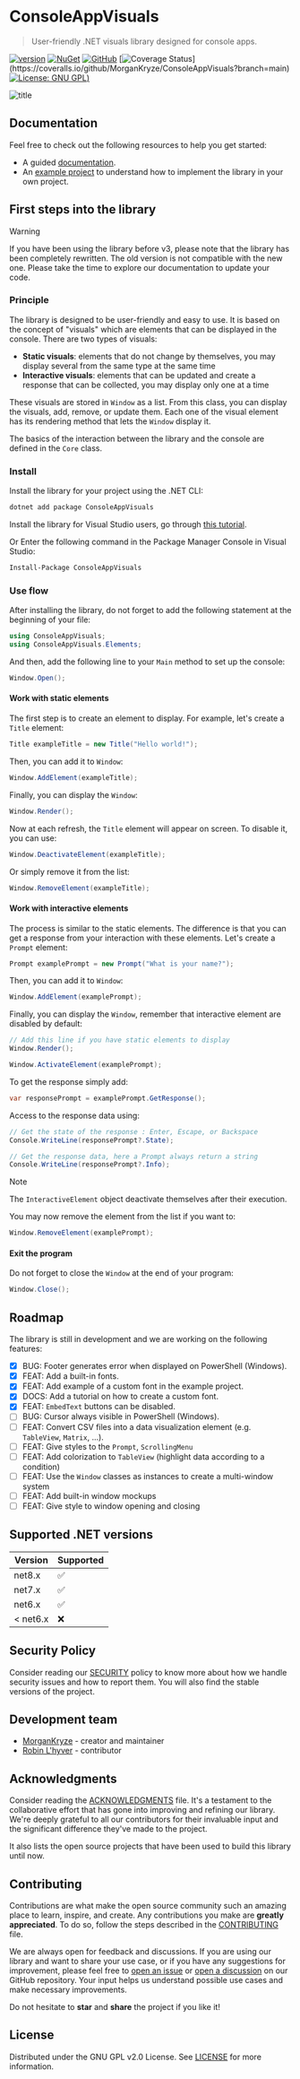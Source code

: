 # ConsoleAppVisuals

> User-friendly .NET visuals library designed for console apps.

[![version](https://img.shields.io/nuget/v/ConsoleAppVisuals.svg?label=version)](https://www.nuget.org/packages/ConsoleAppVisuals/) [![NuGet](https://img.shields.io/nuget/dt/ConsoleAppVisuals.svg)](https://www.nuget.org/packages/ConsoleAppVisuals/) [![GitHub](https://img.shields.io/github/stars/MorganKryze/consoleappvisuals.svg?style=flat&logo=github&colorB=yellow&label=stars)](https://github.com/MorganKryze/ConsoleAppVisuals) [![Coverage Status](https://coveralls.io/repos/github/MorganKryze/ConsoleAppVisuals/badge.svg?)](https://coveralls.io/github/MorganKryze/ConsoleAppVisuals?branch=main) [![License: GNU GPL](https://img.shields.io/badge/License-GPL_v2.0-orange.svg))](https://github.com/MorganKryze/ConsoleAppVisuals/blob/main/LICENSE.md)

![title](docs/assets/vid/gif/presentation.gif)

## Documentation

Feel free to check out the following resources to help you get started:

- A guided [documentation](https://morgankryze.github.io/ConsoleAppVisuals/).
- An [example project](https://github.com/MorganKryze/ConsoleAppVisuals/blob/main/example/) to understand how to implement the library in your own project.

## First steps into the library

> [!WARNING]
> If you have been using the library before v3, please note that the library has been completely rewritten. The old version is not compatible with the new one. Please take the time to explore our documentation to update your code.

### Principle

The library is designed to be user-friendly and easy to use. It is based on the concept of "visuals" which are elements that can be displayed in the console. There are two types of visuals:

- **Static visuals**: elements that do not change by themselves, you may display several from the same type at the same time
- **Interactive visuals**: elements that can be updated and create a response that can be collected, you may display only one at a time

These visuals are stored in `Window` as a list. From this class, you can display the visuals, add, remove, or update them. Each one of the visual element has its rendering method that lets the `Window` display it.

The basics of the interaction between the library and the console are defined in the `Core` class.

### Install

Install the library for your project using the .NET CLI:

```bash
dotnet add package ConsoleAppVisuals
```

Install the library for Visual Studio users, go through [this tutorial](https://www.youtube.com/watch?v=IprbRazS3b8).

Or Enter the following command in the Package Manager Console in Visual Studio:

```bash
Install-Package ConsoleAppVisuals
```

### Use flow

After installing the library, do not forget to add the following statement at the beginning of your file:

```csharp
using ConsoleAppVisuals;
using ConsoleAppVisuals.Elements;
```

And then, add the following line to your `Main` method to set up the console:

```csharp
Window.Open();
```

#### Work with static elements

The first step is to create an element to display. For example, let's create a `Title` element:

```csharp
Title exampleTitle = new Title("Hello world!");
```

Then, you can add it to `Window`:

```csharp
Window.AddElement(exampleTitle);
```

Finally, you can display the `Window`:

```csharp
Window.Render();
```

Now at each refresh, the `Title` element will appear on screen. To disable it, you can use:

```csharp
Window.DeactivateElement(exampleTitle);
```

Or simply remove it from the list:

```csharp
Window.RemoveElement(exampleTitle);
```

#### Work with interactive elements

The process is similar to the static elements. The difference is that you can get a response from your interaction with these elements. Let's create a `Prompt` element:

```csharp
Prompt examplePrompt = new Prompt("What is your name?");
```

Then, you can add it to `Window`:

```csharp
Window.AddElement(examplePrompt);
```

Finally, you can display the `Window`, remember that interactive element are disabled by default:

```csharp
// Add this line if you have static elements to display
Window.Render();

Window.ActivateElement(examplePrompt);
```

To get the response simply add:

```csharp
var responsePrompt = examplePrompt.GetResponse();
```

Access to the response data using:

```csharp
// Get the state of the response : Enter, Escape, or Backspace
Console.WriteLine(responsePrompt?.State);

// Get the response data, here a Prompt always return a string
Console.WriteLine(responsePrompt?.Info);
```

> [!NOTE]
> The `InteractiveElement` object deactivate themselves after their execution.

You may now remove the element from the list if you want to:

```csharp
Window.RemoveElement(examplePrompt);
```

#### Exit the program

Do not forget to close the `Window` at the end of your program:

```csharp
Window.Close();
```

## Roadmap

The library is still in development and we are working on the following features:

- [x] BUG: Footer generates error when displayed on PowerShell (Windows).
- [x] FEAT: Add a built-in fonts.
- [x] FEAT: Add example of a custom font in the example project.
- [x] DOCS: Add a tutorial on how to create a custom font.
- [x] FEAT: `EmbedText` buttons can be disabled.
- [ ] BUG: Cursor always visible in PowerShell (Windows).
- [ ] FEAT: Convert CSV files into a data visualization element (e.g. `TableView`, `Matrix`, ...).
- [ ] FEAT: Give styles to the `Prompt`, `ScrollingMenu`
- [ ] FEAT: Add colorization to `TableView` (highlight data according to a condition)
- [ ] FEAT: Use the `Window` classes as instances to create a multi-window system
- [ ] FEAT: Add built-in window mockups
- [ ] FEAT: Give style to window opening and closing

## Supported .NET versions

| Version  | Supported          |
| -------- | ------------------ |
| net8.x   | :white_check_mark: |
| net7.x   | :white_check_mark: |
| net6.x   | :white_check_mark: |
| < net6.x | :x:                |

## Security Policy

Consider reading our [SECURITY](.github/SECURITY) policy to know more about how we handle security issues and how to report them. You will also find the stable versions of the project.

## Development team

- [MorganKryze](https://github.com/MorganKryze) - creator and maintainer
- [Robin L'hyver](https://github.com/robinmoon2) - contributor

## Acknowledgments

Consider reading the [ACKNOWLEDGMENTS](.github/ACKNOWLEDGMENTS.md) file. It's a testament to the collaborative effort that has gone into improving and refining our library. We're deeply grateful to all our contributors for their invaluable input and the significant difference they've made to the project.

It also lists the open source projects that have been used to build this library until now.

## Contributing

Contributions are what make the open source community such an amazing place to learn, inspire, and create. Any contributions you make are **greatly appreciated**. To do so, follow the steps described in the [CONTRIBUTING](.github/CONTRIBUTING) file.

We are always open for feedback and discussions. If you are using our library and want to share your use case, or if you have any suggestions for improvement, please feel free to [open an issue](https://github.com/MorganKryze/ConsoleAppVisuals/issues) or [open a discussion](https://github.com/MorganKryze/ConsoleAppVisuals/discussions) on our GitHub repository. Your input helps us understand possible use cases and make necessary improvements.

Do not hesitate to **star** and **share** the project if you like it!

## License

Distributed under the GNU GPL v2.0 License. See [LICENSE](https://github.com/MorganKryze/ConsoleAppVisuals/blob/main/LICENSE.md) for more information.
